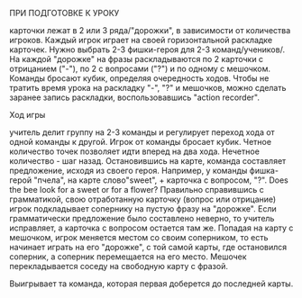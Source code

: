 ПРИ ПОДГОТОВКЕ К УРОКУ

карточки лежат в 2 или 3 ряда/"дорожки", в зависимости от количества игроков. Каждый игрок играет на своей горизонтальной раскладке карточек. Нужно выбрать 2-3 фишки-героя для 2-3 команд/учеников/. На каждой "дорожке" на фразы раскладываются по 2 карточки с отрицанием ("-"), по 2 с вопросами ("?") и по одному с мешочком. Команды бросают кубик, определяя очередность ходов. Чтобы не тратить время урока на раскладку "-", "?" и мешочков, можно сделать заранее запись раскладки, воспользовавшись "action recorder".

Ход игры

учитель делит группу на 2-3 команды и регулирует переход хода от одной команды к другой. Игрок от команды бросает кубик. Четное количество точек позволяет идти вперед на два хода. Нечетное количество - шаг назад. Остановившись на карте, команда составляет предложение, исходя из своего героя. Например, у команды фишка-герой "пчела", на карте слово"sweet", + карточка с вопросом, "?". Does the bee look for a sweet or for a flower? Правильно справившись с грамматикой, свою отработанную карточку (вопрос или отрицание) игрок подкладывает сопернику на пустую фразу на "дорожке". Если грамматически предложение было составлено неверно, то учитель исправляет, а карточка с вопросом остается там же. Попадая на карту с мешочком, игрок меняется местом со своим соперником, то есть начинает играть на его "дорожке", с той самой карты, где остановился соперник, а соперник перемещается на его место. Мешочек перекладывается соседу на свободную карту с фразой.

Выигрывает та команда, которая первая доберется до последней карты.
